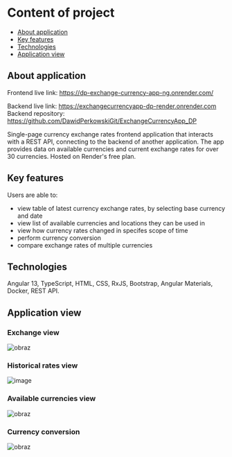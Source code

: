 # Content of project
* [About application](#about-application)
* [Key features](#key-features)
* [Technologies](#technologies)
* [Application view](#application-view)

## About application

Frontend live link: https://dp-exchange-currency-app-ng.onrender.com/

Backend live link: https://exchangecurrencyapp-dp-render.onrender.com   
Backend repository: https://github.com/DawidPerkowskiGit/ExchangeCurrencyApp_DP

Single-page currency exchange rates frontend application that interacts with a REST API, connecting to the backend of another application. The app provides data on available currencies and current exchange rates for over 30 currencies. Hosted on Render's free plan. 

## Key features

Users are able to:
- view table of latest currency exchange rates, by selecting base currency and date
- view list of available currencies and locations they can be used in
- view how currency rates changed in specifes scope of time
- perform currency conversion
- compare exchange rates of multiple currencies


## Technologies
Angular 13, TypeScript, HTML, CSS, RxJS, Bootstrap, Angular Materials, Docker, REST API.



## Application view

### Exchange view

![obraz](https://github.com/DawidPerkowskiGit/DP_Exchange_Currency_App_NG/assets/87314459/46ad9d55-67b6-44eb-a2d4-1300f79ffd69)

### Historical rates view

![image](https://github.com/DawidPerkowskiGit/DP_Exchange_Currency_App_NG/assets/87314459/921a2826-7361-4894-b36d-fb995d46e851)

### Available currencies view

![obraz](https://github.com/DawidPerkowskiGit/DP_Exchange_Currency_App_NG/assets/87314459/d8aebc3f-6082-4c26-9c01-b4118d2b9074)

### Currency conversion

![obraz](https://github.com/DawidPerkowskiGit/DP_Exchange_Currency_App_NG/assets/87314459/dd85fce5-f607-4783-b350-3527f868aa73)



